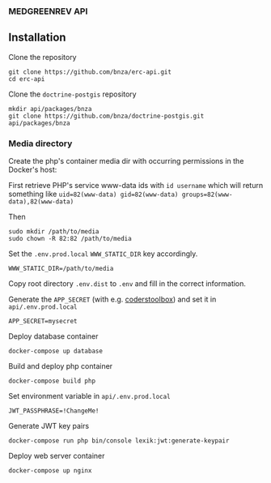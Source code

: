 ### MEDGREENREV API

## Installation

Clone the repository

```shell
git clone https://github.com/bnza/erc-api.git
cd erc-api
```

Clone the ```doctrine-postgis``` repository

```shell
mkdir api/packages/bnza
git clone https://github.com/bnza/doctrine-postgis.git api/packages/bnza
```

### Media directory

Create the php's container media dir with occurring permissions in the Docker's host:

First retrieve PHP's service www-data ids with ```id username``` which will return something like
```uid=82(www-data) gid=82(www-data) groups=82(www-data),82(www-data)```

Then

```shell
sudo mkdir /path/to/media
sudo chown -R 82:82 /path/to/media
```

Set the ```.env.prod.local``` ```WWW_STATIC_DIR``` key accordingly.

```shell
WWW_STATIC_DIR=/path/to/media
```

Copy root directory ```.env.dist``` to ```.env``` and fill in the correct information.

Generate the ```APP_SECRET``` (with e.g. [coderstoolbox](https://coderstoolbox.online/toolbox/generate-symfony-secret))
and set it in ```api/.env.prod.local```

```shell
APP_SECRET=mysecret
```

Deploy database container

```shell
docker-compose up database
```

Build and deploy php container

```shell
docker-compose build php
```

Set environment variable in  ```api/.env.prod.local```

```
JWT_PASSPHRASE=!ChangeMe!
```

Generate JWT key pairs

```shell
docker-compose run php bin/console lexik:jwt:generate-keypair
```

Deploy web server container

```shell
docker-compose up nginx
```

